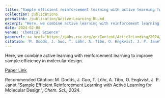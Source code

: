 ```yaml
---
title: "Sample efficient reinforcement learning with active learning for molecular design"
collection: publications
permalink: /publication/Active-Learning-RL.md
excerpt: "Here, we combine active learning with reinforcement learning to improve sample efficiency in molecular design."
date: 2024-02-08
venue: 'Chemical Science'
paperurl: <a href='https://pubs.rsc.org/en/Content/ArticleLanding/2024/SC/D3SC04653B'>Paper Link</a>
citation: 'M. Dodds, J. Guo, T. Löhr, A. Tibo, O. Engkvist, J. P. Janet “Sample Efficient Reinforcement Learning with Active Learning for Molecular Design”, <i>Chem. Sci.</i>, 2024.'
---
```

Here, we combine active learning with reinforcement learning to improve sample efficiency in molecular design.

[Paper Link](https://pubs.rsc.org/en/Content/ArticleLanding/2024/SC/D3SC04653B)

Recommended Citation: M. Dodds, J. Guo, T. Löhr, A. Tibo, O. Engkvist, J. P. Janet “Sample Efficient Reinforcement Learning with Active Learning for Molecular Design”, <i>Chem. Sci.</i>, 2024.
